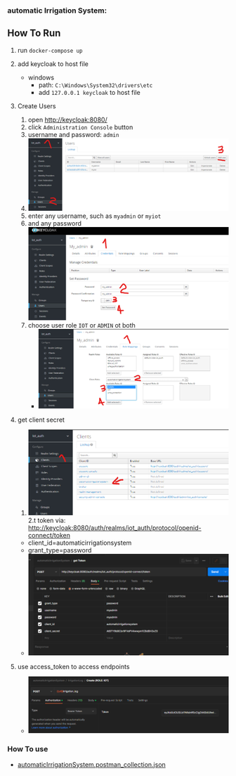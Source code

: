 ### automatic Irrigation System:

## How To Run

1. run `docker-compose up`
2. add keycloak to host file
    - windows
        - path: `C:\Windows\System32\drivers\etc`
        - add `127.0.0.1 keycloak` to host file

3. Create Users 
   1. open [http://keycloak:8080/](http://keycloak:8080/)
   2. click `Administration Console` button
   3. username and password: `admin`
   4. ![1.png](/README_IMAGE/1.png)
   5. enter any username, such as `myadmin` or `myiot`
   6. and any password ![2.png](/README_IMAGE/2.png)
   7. choose user role `IOT` or `ADMIN` ot both
      - ![3.png](/README_IMAGE/3.png)
4. get client secret
   1. ![4.png](/README_IMAGE/4.png)
   2.t token via: [http://keycloak:8080/auth/realms/iot_auth/protocol/openid-connect/token](http://keycloak:8080/auth/realms/iot_auth/protocol/openid-connect/token)
   - client_id=automaticirrigationsystem
   - grant_type=password
   - ![6.png](/README_IMAGE/6.png)
5. use access_token to access endpoints
   - ![7.png](/README_IMAGE/7.png)


### How To use

- [automaticIrrigationSystem.postman_collection.json](automaticIrrigationSystem.postman_collection.json)